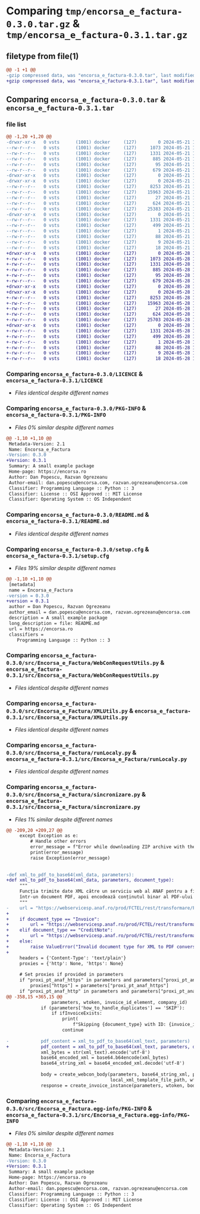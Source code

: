 # Comparing `tmp/encorsa_e_factura-0.3.0.tar.gz` & `tmp/encorsa_e_factura-0.3.1.tar.gz`

## filetype from file(1)

```diff
@@ -1 +1 @@
-gzip compressed data, was "encorsa_e_factura-0.3.0.tar", last modified: Tue May 21 13:13:20 2024, max compression
+gzip compressed data, was "encorsa_e_factura-0.3.1.tar", last modified: Tue May 28 12:17:43 2024, max compression
```

## Comparing `encorsa_e_factura-0.3.0.tar` & `encorsa_e_factura-0.3.1.tar`

### file list

```diff
@@ -1,20 +1,20 @@
-drwxr-xr-x   0 vsts      (1001) docker     (127)        0 2024-05-21 13:13:20.265640 encorsa_e_factura-0.3.0/
--rw-r--r--   0 vsts      (1001) docker     (127)     1073 2024-05-21 13:13:05.000000 encorsa_e_factura-0.3.0/LICENCE
--rw-r--r--   0 vsts      (1001) docker     (127)     1331 2024-05-21 13:13:20.265640 encorsa_e_factura-0.3.0/PKG-INFO
--rw-r--r--   0 vsts      (1001) docker     (127)      885 2024-05-21 13:13:05.000000 encorsa_e_factura-0.3.0/README.md
--rw-r--r--   0 vsts      (1001) docker     (127)       95 2024-05-21 13:13:17.000000 encorsa_e_factura-0.3.0/pyproject.toml
--rw-r--r--   0 vsts      (1001) docker     (127)      679 2024-05-21 13:13:20.265640 encorsa_e_factura-0.3.0/setup.cfg
-drwxr-xr-x   0 vsts      (1001) docker     (127)        0 2024-05-21 13:13:20.261640 encorsa_e_factura-0.3.0/src/
-drwxr-xr-x   0 vsts      (1001) docker     (127)        0 2024-05-21 13:13:20.265640 encorsa_e_factura-0.3.0/src/Encorsa_e_Factura/
--rw-r--r--   0 vsts      (1001) docker     (127)     8253 2024-05-21 13:13:05.000000 encorsa_e_factura-0.3.0/src/Encorsa_e_Factura/WebConRequestUtils.py
--rw-r--r--   0 vsts      (1001) docker     (127)    15963 2024-05-21 13:13:05.000000 encorsa_e_factura-0.3.0/src/Encorsa_e_Factura/XMLUtils.py
--rw-r--r--   0 vsts      (1001) docker     (127)       27 2024-05-21 13:13:05.000000 encorsa_e_factura-0.3.0/src/Encorsa_e_Factura/__init__.py
--rw-r--r--   0 vsts      (1001) docker     (127)      624 2024-05-21 13:13:05.000000 encorsa_e_factura-0.3.0/src/Encorsa_e_Factura/runLocaly.py
--rw-r--r--   0 vsts      (1001) docker     (127)    25383 2024-05-21 13:13:05.000000 encorsa_e_factura-0.3.0/src/Encorsa_e_Factura/sincronizare.py
-drwxr-xr-x   0 vsts      (1001) docker     (127)        0 2024-05-21 13:13:20.265640 encorsa_e_factura-0.3.0/src/Encorsa_e_Factura.egg-info/
--rw-r--r--   0 vsts      (1001) docker     (127)     1331 2024-05-21 13:13:20.000000 encorsa_e_factura-0.3.0/src/Encorsa_e_Factura.egg-info/PKG-INFO
--rw-r--r--   0 vsts      (1001) docker     (127)      499 2024-05-21 13:13:20.000000 encorsa_e_factura-0.3.0/src/Encorsa_e_Factura.egg-info/SOURCES.txt
--rw-r--r--   0 vsts      (1001) docker     (127)        1 2024-05-21 13:13:20.000000 encorsa_e_factura-0.3.0/src/Encorsa_e_Factura.egg-info/dependency_links.txt
--rw-r--r--   0 vsts      (1001) docker     (127)       88 2024-05-21 13:13:20.000000 encorsa_e_factura-0.3.0/src/Encorsa_e_Factura.egg-info/entry_points.txt
--rw-r--r--   0 vsts      (1001) docker     (127)        9 2024-05-21 13:13:20.000000 encorsa_e_factura-0.3.0/src/Encorsa_e_Factura.egg-info/requires.txt
--rw-r--r--   0 vsts      (1001) docker     (127)       18 2024-05-21 13:13:20.000000 encorsa_e_factura-0.3.0/src/Encorsa_e_Factura.egg-info/top_level.txt
+drwxr-xr-x   0 vsts      (1001) docker     (127)        0 2024-05-28 12:17:43.567825 encorsa_e_factura-0.3.1/
+-rw-r--r--   0 vsts      (1001) docker     (127)     1073 2024-05-28 12:17:27.000000 encorsa_e_factura-0.3.1/LICENCE
+-rw-r--r--   0 vsts      (1001) docker     (127)     1331 2024-05-28 12:17:43.567825 encorsa_e_factura-0.3.1/PKG-INFO
+-rw-r--r--   0 vsts      (1001) docker     (127)      885 2024-05-28 12:17:27.000000 encorsa_e_factura-0.3.1/README.md
+-rw-r--r--   0 vsts      (1001) docker     (127)       95 2024-05-28 12:17:40.000000 encorsa_e_factura-0.3.1/pyproject.toml
+-rw-r--r--   0 vsts      (1001) docker     (127)      679 2024-05-28 12:17:43.571825 encorsa_e_factura-0.3.1/setup.cfg
+drwxr-xr-x   0 vsts      (1001) docker     (127)        0 2024-05-28 12:17:43.563825 encorsa_e_factura-0.3.1/src/
+drwxr-xr-x   0 vsts      (1001) docker     (127)        0 2024-05-28 12:17:43.567825 encorsa_e_factura-0.3.1/src/Encorsa_e_Factura/
+-rw-r--r--   0 vsts      (1001) docker     (127)     8253 2024-05-28 12:17:27.000000 encorsa_e_factura-0.3.1/src/Encorsa_e_Factura/WebConRequestUtils.py
+-rw-r--r--   0 vsts      (1001) docker     (127)    15963 2024-05-28 12:17:27.000000 encorsa_e_factura-0.3.1/src/Encorsa_e_Factura/XMLUtils.py
+-rw-r--r--   0 vsts      (1001) docker     (127)       27 2024-05-28 12:17:27.000000 encorsa_e_factura-0.3.1/src/Encorsa_e_Factura/__init__.py
+-rw-r--r--   0 vsts      (1001) docker     (127)      624 2024-05-28 12:17:27.000000 encorsa_e_factura-0.3.1/src/Encorsa_e_Factura/runLocaly.py
+-rw-r--r--   0 vsts      (1001) docker     (127)    25703 2024-05-28 12:17:27.000000 encorsa_e_factura-0.3.1/src/Encorsa_e_Factura/sincronizare.py
+drwxr-xr-x   0 vsts      (1001) docker     (127)        0 2024-05-28 12:17:43.567825 encorsa_e_factura-0.3.1/src/Encorsa_e_Factura.egg-info/
+-rw-r--r--   0 vsts      (1001) docker     (127)     1331 2024-05-28 12:17:43.000000 encorsa_e_factura-0.3.1/src/Encorsa_e_Factura.egg-info/PKG-INFO
+-rw-r--r--   0 vsts      (1001) docker     (127)      499 2024-05-28 12:17:43.000000 encorsa_e_factura-0.3.1/src/Encorsa_e_Factura.egg-info/SOURCES.txt
+-rw-r--r--   0 vsts      (1001) docker     (127)        1 2024-05-28 12:17:43.000000 encorsa_e_factura-0.3.1/src/Encorsa_e_Factura.egg-info/dependency_links.txt
+-rw-r--r--   0 vsts      (1001) docker     (127)       88 2024-05-28 12:17:43.000000 encorsa_e_factura-0.3.1/src/Encorsa_e_Factura.egg-info/entry_points.txt
+-rw-r--r--   0 vsts      (1001) docker     (127)        9 2024-05-28 12:17:43.000000 encorsa_e_factura-0.3.1/src/Encorsa_e_Factura.egg-info/requires.txt
+-rw-r--r--   0 vsts      (1001) docker     (127)       18 2024-05-28 12:17:43.000000 encorsa_e_factura-0.3.1/src/Encorsa_e_Factura.egg-info/top_level.txt
```

### Comparing `encorsa_e_factura-0.3.0/LICENCE` & `encorsa_e_factura-0.3.1/LICENCE`

 * *Files identical despite different names*

### Comparing `encorsa_e_factura-0.3.0/PKG-INFO` & `encorsa_e_factura-0.3.1/PKG-INFO`

 * *Files 0% similar despite different names*

```diff
@@ -1,10 +1,10 @@
 Metadata-Version: 2.1
 Name: Encorsa_e_Factura
-Version: 0.3.0
+Version: 0.3.1
 Summary: A small example package
 Home-page: https://encorsa.ro
 Author: Dan Popescu, Razvan Ogrezeanu
 Author-email: dan.popescu@encorsa.com, razvan.ogrezeanu@encorsa.com
 Classifier: Programming Language :: Python :: 3
 Classifier: License :: OSI Approved :: MIT License
 Classifier: Operating System :: OS Independent
```

### Comparing `encorsa_e_factura-0.3.0/README.md` & `encorsa_e_factura-0.3.1/README.md`

 * *Files identical despite different names*

### Comparing `encorsa_e_factura-0.3.0/setup.cfg` & `encorsa_e_factura-0.3.1/setup.cfg`

 * *Files 19% similar despite different names*

```diff
@@ -1,10 +1,10 @@
 [metadata]
 name = Encorsa_e_Factura
-version = 0.3.0
+version = 0.3.1
 author = Dan Popescu, Razvan Ogrezeanu
 author_email = dan.popescu@encorsa.com, razvan.ogrezeanu@encorsa.com
 description = A small example package
 long_description = file: README.md
 url = https://encorsa.ro
 classifiers = 
 	Programming Language :: Python :: 3
```

### Comparing `encorsa_e_factura-0.3.0/src/Encorsa_e_Factura/WebConRequestUtils.py` & `encorsa_e_factura-0.3.1/src/Encorsa_e_Factura/WebConRequestUtils.py`

 * *Files identical despite different names*

### Comparing `encorsa_e_factura-0.3.0/src/Encorsa_e_Factura/XMLUtils.py` & `encorsa_e_factura-0.3.1/src/Encorsa_e_Factura/XMLUtils.py`

 * *Files identical despite different names*

### Comparing `encorsa_e_factura-0.3.0/src/Encorsa_e_Factura/runLocaly.py` & `encorsa_e_factura-0.3.1/src/Encorsa_e_Factura/runLocaly.py`

 * *Files identical despite different names*

### Comparing `encorsa_e_factura-0.3.0/src/Encorsa_e_Factura/sincronizare.py` & `encorsa_e_factura-0.3.1/src/Encorsa_e_Factura/sincronizare.py`

 * *Files 1% similar despite different names*

```diff
@@ -209,20 +209,27 @@
     except Exception as e:
         # Handle other errors
         error_message = f"Error while downloading ZIP archive with the XML. Message: {e}"
         print(error_message)
         raise Exception(error_message)
 
 
-def xml_to_pdf_to_base64(xml_data, parameters):
+def xml_to_pdf_to_base64(xml_data, parameters, document_type):
     """
     Funcția trimite date XML către un serviciu web al ANAF pentru a fi convertite
     într-un document PDF, apoi encodează conținutul binar al PDF-ului obținut în format Base64
     """
-    url = "https://webservicesp.anaf.ro/prod/FCTEL/rest/transformare/FACT1/DA"
+
+    if document_type == "Invoice":
+        url = "https://webservicesp.anaf.ro/prod/FCTEL/rest/transformare/FACT1/DA"
+    elif document_type == "CreditNote":
+        url = "https://webservicesp.anaf.ro/prod/FCTEL/rest/transformare/FCN/DA"
+    else:
+        raise ValueError("Invalid document type for XML to PDF conversion." + f" Document type: {document_type}")
+    
     headers = {'Content-Type': 'text/plain'}
     proxies = {'http': None, 'https': None}
 
     # Set proxies if provided in parameters
     if "proxi_pt_anaf_https" in parameters and parameters["proxi_pt_anaf_https"]:
         proxies["https"] = parameters["proxi_pt_anaf_https"]
     if "proxi_pt_anaf_http" in parameters and parameters["proxi_pt_anaf_http"]:
@@ -358,15 +365,15 @@
                 parameters, wtoken, invoice_id_element, company_id)
             if (parameters['how_to_handle_duplicates'] == 'SKIP'):
                 if ifInvoiceExists:
                     print(
                         f"Skipping {document_type} with ID: {invoice_id_element}, COMPANY ID: {company_id}, because it already exists in WebCon.")
                     continue
 
-            pdf_content = xml_to_pdf_to_base64(xml_text, parameters)
+            pdf_content = xml_to_pdf_to_base64(xml_text, parameters, document_type)
             xml_bytes = str(xml_text).encode('utf-8')
             base64_encoded_xml = base64.b64encode(xml_bytes)
             base64_string_xml = base64_encoded_xml.decode('utf-8')
 
             body = create_webcon_body(parameters, base64_string_xml, pdf_content, xml_text, invoice_id_element, company_id,
                                       local_xml_template_file_path, wfd_id_duplicate, local_namespaces, document_type, id, iso_data_creare)
             response = create_invoice_instance(parameters, wtoken, body)
```

### Comparing `encorsa_e_factura-0.3.0/src/Encorsa_e_Factura.egg-info/PKG-INFO` & `encorsa_e_factura-0.3.1/src/Encorsa_e_Factura.egg-info/PKG-INFO`

 * *Files 0% similar despite different names*

```diff
@@ -1,10 +1,10 @@
 Metadata-Version: 2.1
 Name: Encorsa_e_Factura
-Version: 0.3.0
+Version: 0.3.1
 Summary: A small example package
 Home-page: https://encorsa.ro
 Author: Dan Popescu, Razvan Ogrezeanu
 Author-email: dan.popescu@encorsa.com, razvan.ogrezeanu@encorsa.com
 Classifier: Programming Language :: Python :: 3
 Classifier: License :: OSI Approved :: MIT License
 Classifier: Operating System :: OS Independent
```

